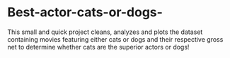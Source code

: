 # Best-actor-cats-or-dogs-
This small and quick project cleans, analyzes and plots the dataset containing movies featuring either cats or dogs and their respective gross net to determine whether cats are the superior actors or dogs!
